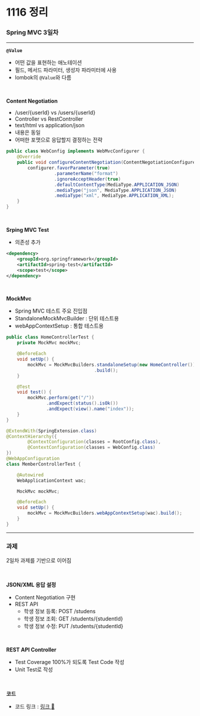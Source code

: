 # 1116 정리

### Spring MVC 3일차
---

**`@Value`**
- 어떤 값을 표현하는 애노테이션
- 필드, 메서드 파라미터, 생성자 파라미터에 사용
- lombok의 `@Value`와 다름

<Br/>

**Content Negotiation**
- /user/{userId} vs /users/{userId}
- Controller vs RestController
- text/html vs application/json
- 내용은 동일
- 어떠한 포맷으로 응답할지 결정하는 전략

```java
public class WebConfig implements WebMvcConfigurer {
    @Override
    public void configureContentNegotiation(ContentNegotiationConfigurer configurer) {
        configurer.favorParameter(true)
                  .parameterName("format")
                  .ignoreAcceptHeader(true)
                  .defaultContentType(MediaType.APPLICATION_JSON)
                  .mediaType("json", MediaType.APPLICATION_JSON)
                  .mediaType("xml", MediaType.APPLICATION_XML);
    }
}
```

<br/>

**Srping MVC Test**
- 의존성 추가
```xml
<dependency>
    <groupId>org.springframework</groupId>
    <artifactId>spring-test</artifactId>
    <scope>test</scope>
</dependency>
```

<br/>

**MockMvc**
- Spring MVC 테스트 주요 진입점
- StandaloneMockMvcBuilder : 단위 테스트용
- webAppContextSetup : 통합 테스트용

```java
public class HomeControllerTest {
    private MockMvc mockMvc;

    @BeforeEach
    void setUp() {
        mockMvc = MockMvcBuilders.standaloneSetup(new HomeController())
                                 .build();
    }

    @Test
    void test() {
        mockMvc.perform(get("/"))
               .andExpect(status().isOk())
               .andExpect(view().name("index"));
    }
}
```

```java
@ExtendWith(SpringExtension.class)
@ContextHierarchy({
        @ContextConfiguration(classes = RootConfig.class),
        @ContextConfiguration(classes = WebConfig.class)
})
@WebAppConfiguration
class MemberControllerTest {

    @Autowired
    WebApplicationContext wac;

    MockMvc mockMvc;

    @BeforeEach
    void setUp() {
        mockMvc = MockMvcBuilders.webAppContextSetup(wac).build();
    }
}
```


---

### 과제

2일차 과제를 기반으로 이어짐

<br/>

**JSON/XML 응답 설정**
- Content Negotiation 구현
- REST API
    - 학생 정보 등록: POST /studens
    - 학생 정보 조회: GET /students/{studentId}
    - 학생 정보 수정: PUT /students/{studentId}

<br/>

**REST API Controller**
- Test Coverage 100%가 되도록 Test Code 작성
- Unit Test로 작성

<br/>

**코드**
- 코드 링크 : [링크 🔑](https://github.com/unhas01/nhnacademy/tree/master/Week12/academy-spring-mvc-student-v3)


